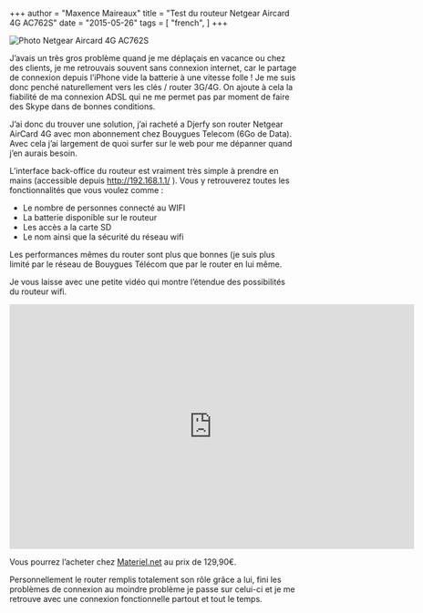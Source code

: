 +++
author = "Maxence Maireaux"
title = "Test du routeur Netgear Aircard 4G AC762S"
date = "2015-05-26"
tags = [
"french",
]
+++


![Photo Netgear Aircard 4G AC762S](/images/header-Aircard-AC76XS-frontt-NETGEAR-photo-large.png)

J’avais un très gros problème quand je me déplaçais en vacance ou chez des clients, je me retrouvais souvent sans connexion internet, car le partage de connexion depuis l’iPhone vide la batterie à une vitesse folle ! Je me suis donc penché naturellement vers les clés / router 3G/4G. On ajoute à cela la fiabilité de ma connexion ADSL qui ne me permet pas par moment de faire des Skype dans de bonnes conditions.

J’ai donc du trouver une solution, j’ai racheté a Djerfy son router Netgear AirCard 4G avec mon abonnement chez Bouygues Telecom (6Go de Data). Avec cela j’ai largement de quoi surfer sur le web pour me dépanner quand j’en aurais besoin.

L’interface back-office du routeur est vraiment très simple à prendre en mains (accessible depuis http://192.168.1.1/ ). Vous y retrouverez toutes les fonctionnalités que vous voulez comme :

- Le nombre de personnes connecté au WIFI
- La batterie disponible sur le routeur
- Les accès a la carte SD
- Le nom ainsi que la sécurité du réseau wifi

Les performances mêmes du router sont plus que bonnes (je suis plus limité par le réseau de Bouygues Télécom que par le router en lui même.

Je vous laisse avec une petite vidéo qui montre l’étendue des possibilités du routeur wifi.

<center><iframe width="710" height="430" src="https://www.youtube.com/embed/0-L1J07VPQU" frameborder="0" allowfullscreen></iframe></center>

Vous pourrez l’acheter chez [Materiel.net](http://www.materiel.net/routeur-adsl/netgear-routeur-aircard-4g-ac762s-98043.html) au prix de 129,90€.

Personnellement le router remplis totalement son rôle grâce a lui, fini les problèmes de connexion au moindre problème je passe sur celui-ci et je me retrouve avec une connexion fonctionnelle partout et tout le temps.
